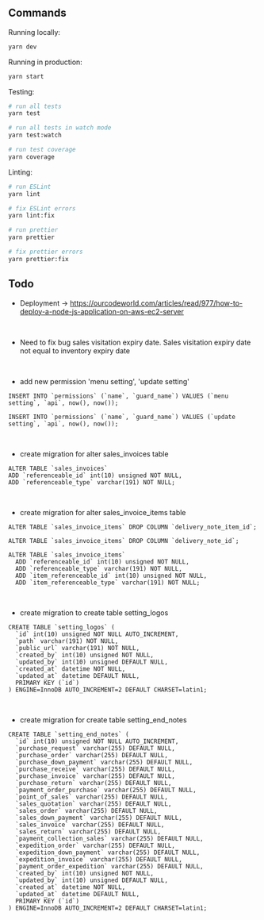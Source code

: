 ## Commands

Running locally:

```bash
yarn dev
```

Running in production:

```bash
yarn start
```

Testing:

```bash
# run all tests
yarn test

# run all tests in watch mode
yarn test:watch

# run test coverage
yarn coverage
```

Linting:

```bash
# run ESLint
yarn lint

# fix ESLint errors
yarn lint:fix

# run prettier
yarn prettier

# fix prettier errors
yarn prettier:fix
```

## Todo
- Deployment -> https://ourcodeworld.com/articles/read/977/how-to-deploy-a-node-js-application-on-aws-ec2-server

&nbsp;

- Need to fix bug sales visitation expiry date. Sales visitation expiry date not equal to inventory expiry date

&nbsp;

- add new permission 'menu setting', 'update setting'
```
INSERT INTO `permissions` (`name`, `guard_name`) VALUES (`menu setting`, `api`, now(), now());

INSERT INTO `permissions` (`name`, `guard_name`) VALUES (`update setting`, `api`, now(), now());
```

&nbsp;

- create migration for alter sales_invoices table
```
ALTER TABLE `sales_invoices`
ADD `referenceable_id` int(10) unsigned NOT NULL,
ADD `referenceable_type` varchar(191) NOT NULL;
```

&nbsp;

- create migration for alter sales_invoice_items table
```
ALTER TABLE `sales_invoice_items` DROP COLUMN `delivery_note_item_id`;

ALTER TABLE `sales_invoice_items` DROP COLUMN `delivery_note_id`;

ALTER TABLE `sales_invoice_items`
  ADD `referenceable_id` int(10) unsigned NOT NULL,
  ADD `referenceable_type` varchar(191) NOT NULL,
  ADD `item_referenceable_id` int(10) unsigned NOT NULL,
  ADD `item_referenceable_type` varchar(191) NOT NULL;
```

&nbsp;

- create migration to create table setting_logos
```
CREATE TABLE `setting_logos` (
  `id` int(10) unsigned NOT NULL AUTO_INCREMENT,
  `path` varchar(191) NOT NULL,
  `public_url` varchar(191) NOT NULL,
  `created_by` int(10) unsigned NOT NULL,
  `updated_by` int(10) unsigned DEFAULT NULL,
  `created_at` datetime NOT NULL,
  `updated_at` datetime DEFAULT NULL,
  PRIMARY KEY (`id`)
) ENGINE=InnoDB AUTO_INCREMENT=2 DEFAULT CHARSET=latin1;

```

&nbsp;

- create migration for create table setting_end_notes
```
CREATE TABLE `setting_end_notes` (
  `id` int(10) unsigned NOT NULL AUTO_INCREMENT,
  `purchase_request` varchar(255) DEFAULT NULL,
  `purchase_order` varchar(255) DEFAULT NULL,
  `purchase_down_payment` varchar(255) DEFAULT NULL,
  `purchase_receive` varchar(255) DEFAULT NULL,
  `purchase_invoice` varchar(255) DEFAULT NULL,
  `purchase_return` varchar(255) DEFAULT NULL,
  `payment_order_purchase` varchar(255) DEFAULT NULL,
  `point_of_sales` varchar(255) DEFAULT NULL,
  `sales_quotation` varchar(255) DEFAULT NULL,
  `sales_order` varchar(255) DEFAULT NULL,
  `sales_down_payment` varchar(255) DEFAULT NULL,
  `sales_invoice` varchar(255) DEFAULT NULL,
  `sales_return` varchar(255) DEFAULT NULL,
  `payment_collection_sales` varchar(255) DEFAULT NULL,
  `expedition_order` varchar(255) DEFAULT NULL,
  `expedition_down_payment` varchar(255) DEFAULT NULL,
  `expedition_invoice` varchar(255) DEFAULT NULL,
  `payment_order_expedition` varchar(255) DEFAULT NULL,
  `created_by` int(10) unsigned NOT NULL,
  `updated_by` int(10) unsigned DEFAULT NULL,
  `created_at` datetime NOT NULL,
  `updated_at` datetime DEFAULT NULL,
  PRIMARY KEY (`id`)
) ENGINE=InnoDB AUTO_INCREMENT=2 DEFAULT CHARSET=latin1;

```
